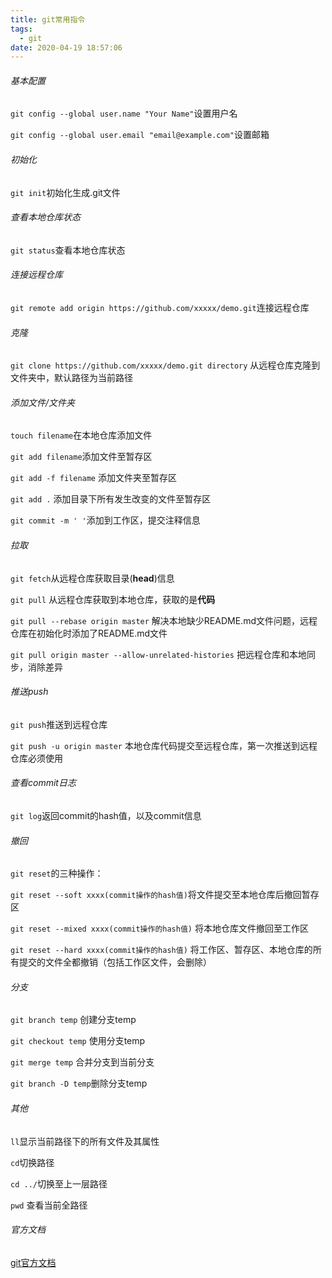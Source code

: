 ```yaml
---
title: git常用指令
tags:
  - git
date: 2020-04-19 18:57:06
---
```


###### 基本配置

`git config --global user.name "Your Name"`设置用户名

`git config --global user.email "email@example.com"`设置邮箱

###### 初始化

`git init`初始化生成.git文件

###### 查看本地仓库状态

`git status`查看本地仓库状态

###### 连接远程仓库

`git remote add origin https://github.com/xxxxx/demo.git`连接远程仓库

###### 克隆

`git clone https://github.com/xxxxx/demo.git directory` 从远程仓库克隆到文件夹中，默认路径为当前路径

<!--more-->

###### 添加文件/文件夹

`touch filename`在本地仓库添加文件

`git add filename`添加文件至暂存区

`git add -f filename` 添加文件夹至暂存区

`git add .` 添加目录下所有发生改变的文件至暂存区

`git commit -m ' '`添加到工作区，提交注释信息

###### 拉取

`git fetch`从远程仓库获取目录(**head**)信息



`git pull` 从远程仓库获取到本地仓库，获取的是**代码**

`git pull --rebase origin master` 解决本地缺少README.md文件问题，远程仓库在初始化时添加了README.md文件

`git pull origin master --allow-unrelated-histories` 把远程仓库和本地同步，消除差异

###### 推送push

`git push`推送到远程仓库

`git push -u origin master` 本地仓库代码提交至远程仓库，第一次推送到远程仓库必须使用

###### 查看commit日志

`git log`返回commit的hash值，以及commit信息

###### 撤回

`git reset`的三种操作：

`git reset --soft xxxx(commit操作的hash值)`将文件提交至本地仓库后撤回暂存区

`git reset --mixed xxxx(commit操作的hash值)` 将本地仓库文件撤回至工作区

`git reset --hard xxxx(commit操作的hash值)` 将工作区、暂存区、本地仓库的所有提交的文件全都撤销（包括工作区文件，会删除）

###### 分支

`git branch temp` 创建分支temp

`git checkout temp` 使用分支temp

`git merge temp` 合并分支到当前分支

`git branch -D temp`删除分支temp

###### 其他

`ll`显示当前路径下的所有文件及其属性

`cd`切换路径

`cd ../`切换至上一层路径

`pwd` 查看当前全路径

###### 官方文档

[git官方文档](https://git-scm.com/book/zh/v2)
